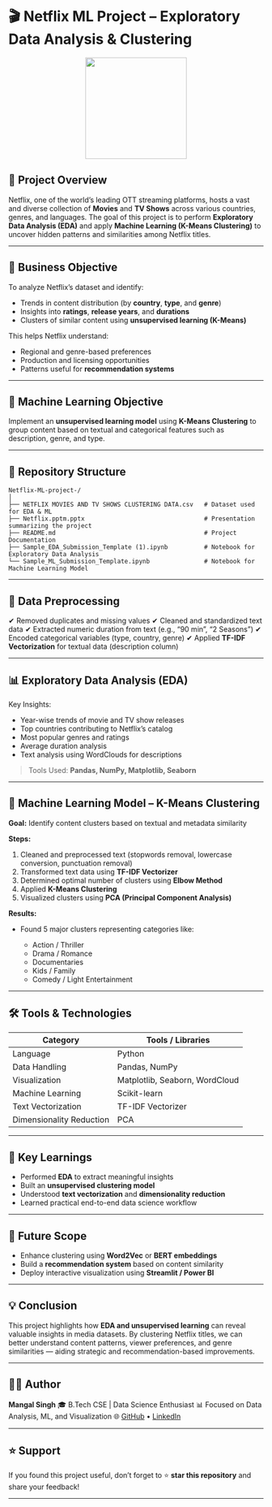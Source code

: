 # 🎬 Netflix ML Project – Exploratory Data Analysis & Clustering

<p align="center">
  <img src="https://upload.wikimedia.org/wikipedia/commons/0/08/Netflix_2015_logo.svg" width="200">
</p>

## 📌 Project Overview

Netflix, one of the world’s leading OTT streaming platforms, hosts a vast and diverse collection of **Movies** and **TV Shows** across various countries, genres, and languages.
The goal of this project is to perform **Exploratory Data Analysis (EDA)** and apply **Machine Learning (K-Means Clustering)** to uncover hidden patterns and similarities among Netflix titles.

---

## 🎯 Business Objective

To analyze Netflix’s dataset and identify:

* Trends in content distribution (by **country**, **type**, and **genre**)
* Insights into **ratings**, **release years**, and **durations**
* Clusters of similar content using **unsupervised learning (K-Means)**

This helps Netflix understand:

* Regional and genre-based preferences
* Production and licensing opportunities
* Patterns useful for **recommendation systems**

---

## 🧠 Machine Learning Objective

Implement an **unsupervised learning model** using **K-Means Clustering** to group content based on textual and categorical features such as description, genre, and type.

---

## 📂 Repository Structure

```
Netflix-ML-project-/
│
├── NETFLIX MOVIES AND TV SHOWS CLUSTERING DATA.csv   # Dataset used for EDA & ML
├── Netflix.pptm.pptx                                 # Presentation summarizing the project
├── README.md                                         # Project Documentation
├── Sample_EDA_Submission_Template (1).ipynb          # Notebook for Exploratory Data Analysis
└── Sample_ML_Submission_Template.ipynb               # Notebook for Machine Learning Model
```

---

## 🧹 Data Preprocessing

✔ Removed duplicates and missing values
✔ Cleaned and standardized text data
✔ Extracted numeric duration from text (e.g., “90 min”, “2 Seasons”)
✔ Encoded categorical variables (type, country, genre)
✔ Applied **TF-IDF Vectorization** for textual data (description column)

---

## 📊 Exploratory Data Analysis (EDA)

Key Insights:

* Year-wise trends of movie and TV show releases
* Top countries contributing to Netflix’s catalog
* Most popular genres and ratings
* Average duration analysis
* Text analysis using WordClouds for descriptions

> Tools Used: **Pandas, NumPy, Matplotlib, Seaborn**

---

## 🤖 Machine Learning Model – K-Means Clustering

**Goal:** Identify content clusters based on textual and metadata similarity

**Steps:**

1. Cleaned and preprocessed text (stopwords removal, lowercase conversion, punctuation removal)
2. Transformed text data using **TF-IDF Vectorizer**
3. Determined optimal number of clusters using **Elbow Method**
4. Applied **K-Means Clustering**
5. Visualized clusters using **PCA (Principal Component Analysis)**

**Results:**

* Found 5 major clusters representing categories like:

  * Action / Thriller
  * Drama / Romance
  * Documentaries
  * Kids / Family
  * Comedy / Light Entertainment

---

## 🛠️ Tools & Technologies

| Category                 | Tools / Libraries              |
| ------------------------ | ------------------------------ |
| Language                 | Python                         |
| Data Handling            | Pandas, NumPy                  |
| Visualization            | Matplotlib, Seaborn, WordCloud |
| Machine Learning         | Scikit-learn                   |
| Text Vectorization       | TF-IDF Vectorizer              |
| Dimensionality Reduction | PCA                            |

---

## 🧾 Key Learnings

* Performed **EDA** to extract meaningful insights
* Built an **unsupervised clustering model**
* Understood **text vectorization** and **dimensionality reduction**
* Learned practical end-to-end data science workflow

---

## 🚀 Future Scope

* Enhance clustering using **Word2Vec** or **BERT embeddings**
* Build a **recommendation system** based on content similarity
* Deploy interactive visualization using **Streamlit / Power BI**

---

## 💡 Conclusion

This project highlights how **EDA and unsupervised learning** can reveal valuable insights in media datasets.
By clustering Netflix titles, we can better understand content patterns, viewer preferences, and genre similarities — aiding strategic and recommendation-based improvements.

---

## 🧑‍💻 Author

**Mangal Singh**
🎓 B.Tech CSE | Data Science Enthusiast
📊 Focused on Data Analysis, ML, and Visualization
🌐 [GitHub](https://github.com/mangal-singh001) • [LinkedIn](https://www.linkedin.com/in/mangal-singh001)

---

## ⭐ Support

If you found this project useful, don’t forget to ⭐ **star this repository** and share your feedback!

---


